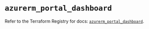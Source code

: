 # `azurerm_portal_dashboard`

Refer to the Terraform Registry for docs: [`azurerm_portal_dashboard`](https://registry.terraform.io/providers/hashicorp/azurerm/3.104.2/docs/resources/portal_dashboard).
